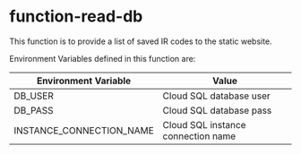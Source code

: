 # function-read-db

This function is to provide a list of saved IR codes to the static website.

Environment Variables defined in this function are:

|Environment Variable |    Value                |
|---------------------|-------------------------|
| DB_USER             | Cloud SQL database user |
| DB_PASS             | Cloud SQL database pass |
| INSTANCE_CONNECTION_NAME | Cloud SQL instance connection name |